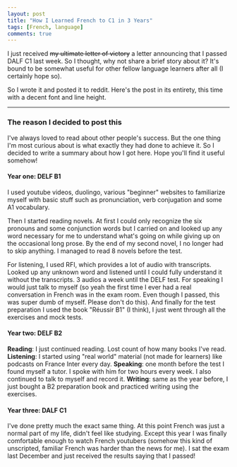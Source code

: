 ```yaml
---
layout: post
title: "How I Learned French to C1 in 3 Years"
tags: [French, language]
comments: true
---
```


I just received <s>my ultimate letter of victory</s> a letter announcing that I passed DALF C1 last week. So I thought, why not share a brief story about it? It's bound to be somewhat useful for other fellow language learners after all (I certainly hope so).

So I wrote it and posted it to reddit. Here's the post in its entirety, this time with a decent font and line height.

---

### The reason I decided to post this
I've always loved to read about other people's success. But the one thing I'm most curious about is what exactly they had done to achieve it. So I decided to write a summary about how I got here. Hope you'll find it useful somehow!


#### Year one: DELF B1
I used youtube videos, duolingo, various "beginner" websites to familiarize myself with basic stuff such as pronunciation, verb conjugation and some A1 vocabulary.

Then I started reading novels. At first I could only recognize the six pronouns and some conjunction words but I carried on and looked up any word necessary for me to understand what's going on while giving up on the occasional long prose. By the end of my second novel, I no longer had to skip anything. I managed to read 8 novels before the test.

For listening, I used RFI, which provides a lot of audio with transcripts. Looked up any unknown word and listened until I could fully understand it without the transcripts. 3 audios a week until the DELF test.
For speaking I would just talk to myself (so yeah the first time I ever had a real conversation in French was in the exam room. Even though I passed, this was super dumb of myself. Please don't do this). And finally for the test preparation I used the book "Réussir B1" (I think), I just went through all the exercises and mock tests.


#### Year two: DELF B2
**Reading**: I just continued reading. Lost count of how many books I've read.
**Listening**: I started using "real world" material (not made for learners) like podcasts on France Inter every day.
**Speaking**: one month before the test I found myself a tutor. I spoke with him for two hours every week. I also continued to talk to myself and record it.
**Writing**: same as the year before, I just bought a B2 preparation book and practiced writing using the exercises.


#### Year three: DALF C1
I've done pretty much the exact same thing. At this point French was just a normal part of my life, didn't feel like studying. Except this year I was finally comfortable enough to watch French youtubers (somehow this kind of unscripted, familiar French was harder than the news for me). I sat the exam last December and just received the results saying that I passed!
